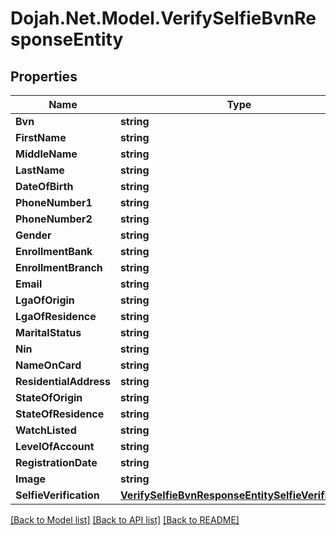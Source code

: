 # Dojah.Net.Model.VerifySelfieBvnResponseEntity

## Properties

Name | Type | Description | Notes
------------ | ------------- | ------------- | -------------
**Bvn** | **string** |  | [optional] 
**FirstName** | **string** |  | [optional] 
**MiddleName** | **string** |  | [optional] 
**LastName** | **string** |  | [optional] 
**DateOfBirth** | **string** |  | [optional] 
**PhoneNumber1** | **string** |  | [optional] 
**PhoneNumber2** | **string** |  | [optional] 
**Gender** | **string** |  | [optional] 
**EnrollmentBank** | **string** |  | [optional] 
**EnrollmentBranch** | **string** |  | [optional] 
**Email** | **string** |  | [optional] 
**LgaOfOrigin** | **string** |  | [optional] 
**LgaOfResidence** | **string** |  | [optional] 
**MaritalStatus** | **string** |  | [optional] 
**Nin** | **string** |  | [optional] 
**NameOnCard** | **string** |  | [optional] 
**ResidentialAddress** | **string** |  | [optional] 
**StateOfOrigin** | **string** |  | [optional] 
**StateOfResidence** | **string** |  | [optional] 
**WatchListed** | **string** |  | [optional] 
**LevelOfAccount** | **string** |  | [optional] 
**RegistrationDate** | **string** |  | [optional] 
**Image** | **string** |  | [optional] 
**SelfieVerification** | [**VerifySelfieBvnResponseEntitySelfieVerification**](VerifySelfieBvnResponseEntitySelfieVerification.md) |  | [optional] 

[[Back to Model list]](../README.md#documentation-for-models) [[Back to API list]](../README.md#documentation-for-api-endpoints) [[Back to README]](../README.md)

